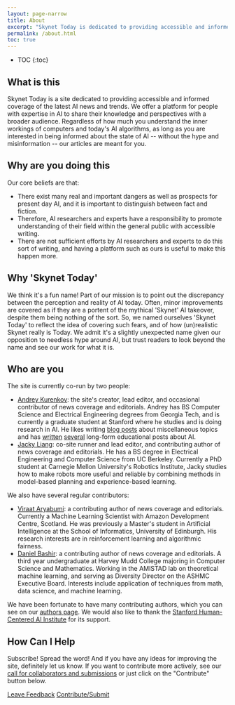 ```yaml
---
layout: page-narrow
title: About
excerpt: "Skynet Today is dedicated to providing accessible and informed coverage of the latest AI news and trends"
permalink: /about.html
toc: true
---
```


* TOC
{:toc}

## What is this
Skynet Today is a site dedicated to providing accessible and informed coverage of the latest AI news and trends. We offer a platform for people with expertise in AI to share their knowledge and perspectives with a broader audience. Regardless of how much you understand the inner workings of computers and today's AI algorithms, as long as you are interested in being informed about the state of AI -- without the hype and misinformation -- our articles are meant for you.

## Why are you doing this
Our core beliefs are that:

* There exist many real and important dangers as well as prospects for present day AI, and it is important to distinguish between fact and fiction.
* Therefore, AI researchers and experts have a responsibility to promote understanding of their field within the general public with accessible writing.
* There are not sufficient efforts by AI researchers and experts to do this sort of writing, and having a platform such as ours is useful to make this happen more. 


## Why 'Skynet Today'

We think it's a fun name! Part of our mission is to point out the discrepancy between the perception and reality of AI today. Often, minor improvements are covered as if they are a portent of the mythical 'Skynet' AI takeover, despite them being nothing of the sort. So, we named ourselves 'Skynet Today' to reflect the idea of covering such fears, and of how (un)realistic Skynet really is Today. We admit it's a slightly unexpected name given our opposition to needless hype around AI, but trust readers to look beyond the name and see our work for what it is.

## Who are you
The site is currently co-run by two people:
* [Andrey Kurenkov](http://www.andreykurenkov.com/): the site's creator, lead editor, and occasional contributor of news coverage and editorials. Andrey has BS Computer Science and Electrical Engineering degrees from Georgia Tech, and is currently a graduate student at Stanford where he studies and is doing research in AI. He likes writing [blog posts](http://www.andreykurenkov.com/writing/) about miscellaneous topics and has [written](http://www.andreykurenkov.com/writing/ai/a-brief-history-of-neural-nets-and-deep-learning/) [several](http://www.andreykurenkov.com/writing/ai/a-brief-history-of-game-ai/) long-form educational posts about AI. 
* [Jacky Liang](https://www.jacky.io/): co-site runner and lead editor, and contributing author of news coverage and editorials. He has a BS degree in Electrical Engineering and Computer Science from UC Berkeley. Currently a PhD student at Carnegie Mellon University's Robotics Institute, Jacky studies how to make robots more useful and reliable by combining methods in model-based planning and experience-based learning.

We also have several regular contributors:
* [Viraat Aryabumi](https://viraataryabumi.info/): a contributing author of news coverage and editorials. Currently a Machine Learning Scientist with Amazon Development Centre, Scotland. He was previously a Master's student in Artificial Intelligence at the School of Informatics, University of Edinburgh. His research interests are in reinforcement learning and algorithmic fairness.
* [Daniel Bashir](https://db7894.github.io/): a contributing author of news coverage and editorials. A third year undergraduate at Harvey Mudd College majoring in Computer Science and Mathematics. Working in the AMISTAD lab on theoretical machine learning, and serving as Diversity Director on the ASHMC Executive Board. Interests include application of techniques from math, data science, and machine learning.

We have been fortunate to have many contributing authors, which you can see on our [authors page](/authors). We would also like to thank the [Stanford Human-Centered AI Institute](https://hai.stanford.edu/) for its support.

## How Can I Help
Subscribe! Spread the word! And if you have any ideas for improving the site, definitely let us know. If you want to contribute more actively, see our [call for collaborators and submissions](/join) or just click on the "Contribute" button below.


<a target="_blank" href="https://docs.google.com/forms/d/e/1FAIpQLSfSHTjBIrr7QVL3k1g51FCYYOwX5Nxnbr080-0rlUpeW7fLtA/viewform" class="mb-2 btn btn-success text-white border-0 rounded-0">Leave Feedback</a> <a target="_blank" href="https://docs.google.com/forms/d/e/1FAIpQLScDRqeP_jaI10g-AMy_CvqVhjgyi0xF783QKT0O10f3R-sw_g/viewform" class="mb-2 btn btn-dark bg-black text-white border-0 rounded-0">Contribute/Submit</a>
